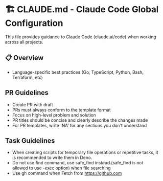 # 🏗️ CLAUDE.md - Claude Code Global Configuration

This file provides guidance to Claude Code (claude.ai/code) when working across all projects.

## 📋 Overview

- Language-specific best practices (Go, TypeScript, Python, Bash, Terraform, etc)

## PR Guidelines

- Create PR with draft
- PRs must always conform to the template format
- Focus on high-level problem and solution
- PR titles should be concise and clearly describe the changes made
- For PR templates, write 'NA' for any sections you don't understand

## Task Guidelines

- When creating scripts for temporary file operations or repetitive tasks, it is recommended to write them in Deno.
- Do not use find command, use safe_find instead.(safe_find is not allowed to use -exec option) when file searching
- Use gh command when Fetch from https://github.com
